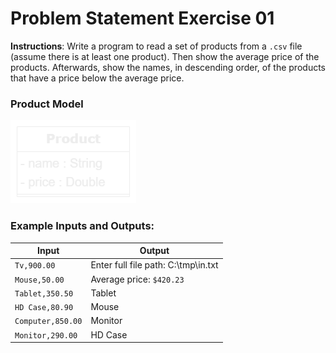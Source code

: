 # Problem Statement Exercise 01

**Instructions**: Write a program to read a set of products from a `.csv` file (assume there is at least one product). Then show the average price of the products. Afterwards, show the names, in descending order, of the products that have a price below the average price.

### Product Model

![Product Model](https://github.com/souzafcharles/Complete-Java-Object-Oriented-Programming-and-Projects/blob/master/Section_P16_Functional_Programming_and_Lambda_Expressions/ProblemStatementExercise01/product-model.png)

### Example Inputs and Outputs:

| **Input**             | **Output**                          |
|-----------------------|-------------------------------------|
| `Tv,900.00`           | Enter full file path: C:\tmp\in.txt |
| `Mouse,50.00`         | Average price:  `$420.23 `          |
| `Tablet,350.50`       | Tablet                              |
| `HD Case,80.90`       | Mouse                               |
| `Computer,850.00`     | Monitor                             |
| `Monitor,290.00`      | HD Case                             |

